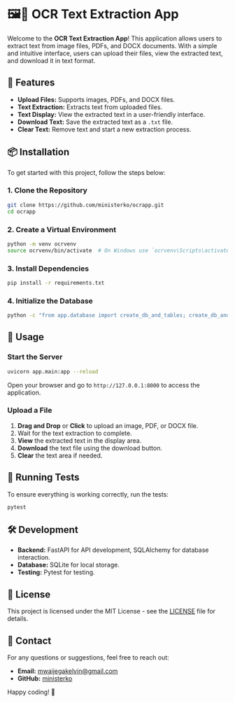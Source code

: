 # 🖼️📄 OCR Text Extraction App

Welcome to the **OCR Text Extraction App**! This application allows users to extract text from image files, PDFs, and DOCX documents. With a simple and intuitive interface, users can upload their files, view the extracted text, and download it in text format.

## 🚀 Features

- **Upload Files:** Supports images, PDFs, and DOCX files.
- **Text Extraction:** Extracts text from uploaded files.
- **Text Display:** View the extracted text in a user-friendly interface.
- **Download Text:** Save the extracted text as a `.txt` file.
- **Clear Text:** Remove text and start a new extraction process.

## 📦 Installation

To get started with this project, follow the steps below:

### 1. Clone the Repository

```bash
git clone https://github.com/ministerko/ocrapp.git
cd ocrapp
```

### 2. Create a Virtual Environment

```bash
python -m venv ocrvenv
source ocrvenv/bin/activate  # On Windows use `ocrvenv\Scripts\activate`
```

### 3. Install Dependencies

```bash
pip install -r requirements.txt
```

### 4. Initialize the Database

```bash
python -c "from app.database import create_db_and_tables; create_db_and_tables()"
```

## 🔧 Usage

### Start the Server

```bash
uvicorn app.main:app --reload
```

Open your browser and go to `http://127.0.0.1:8000` to access the application.

### Upload a File

1. **Drag and Drop** or **Click** to upload an image, PDF, or DOCX file.
2. Wait for the text extraction to complete.
3. **View** the extracted text in the display area.
4. **Download** the text file using the download button.
5. **Clear** the text area if needed.

## 🧪 Running Tests

To ensure everything is working correctly, run the tests:

```bash
pytest
```

## 🛠️ Development

- **Backend:** FastAPI for API development, SQLAlchemy for database interaction.
- **Database:** SQLite for local storage.
- **Testing:** Pytest for testing.

## 📄 License

This project is licensed under the MIT License - see the [LICENSE](LICENSE) file for details.

## 📧 Contact

For any questions or suggestions, feel free to reach out:

- **Email:** mwaijegakelvin@gmail.com
- **GitHub:** [ministerko](https://github.com/ministerko)

Happy coding! 🚀
